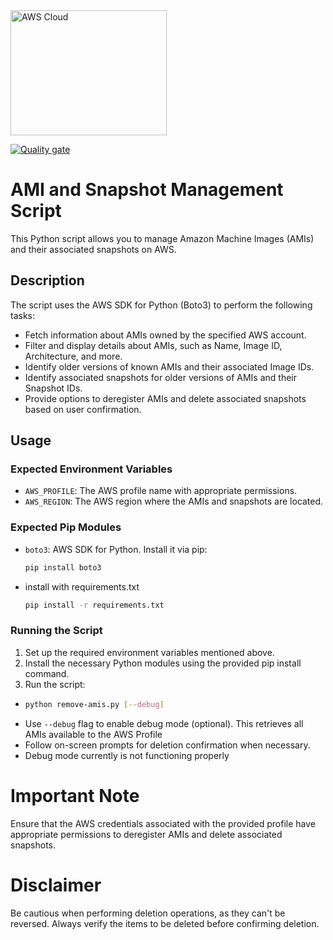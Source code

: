 <img src="https://media.licdn.com/dms/image/D5612AQERySmtAVp7kQ/article-cover_image-shrink_600_2000/0/1680275682788?e=2147483647&v=beta&t=E7UEu2xOneY6O7S5Ud09E2YglQa_d9ZZGhIoZOmp9aI" alt="AWS Cloud" width="250" height="200" />

[![Quality gate](https://q0pag5bxw8.loclx.io/api/project_badges/quality_gate?project=ka.jov_aws-ami-cleanup_f885e82f-ed7d-4fe6-b3a2-ff7bd4353142&token=sqb_0958f75c44691d25ac48a59d8ab71b7420854f67)](https://q0pag5bxw8.loclx.io/dashboard?id=ka.jov_aws-ami-cleanup_f885e82f-ed7d-4fe6-b3a2-ff7bd4353142)

# AMI and Snapshot Management Script 

This Python script allows you to manage Amazon Machine Images (AMIs) and their associated snapshots on AWS.

## Description

The script uses the AWS SDK for Python (Boto3) to perform the following tasks:
- Fetch information about AMIs owned by the specified AWS account.
- Filter and display details about AMIs, such as Name, Image ID, Architecture, and more.
- Identify older versions of known AMIs and their associated Image IDs.
- Identify associated snapshots for older versions of AMIs and their Snapshot IDs.
- Provide options to deregister AMIs and delete associated snapshots based on user confirmation.

## Usage

### Expected Environment Variables

- `AWS_PROFILE`: The AWS profile name with appropriate permissions.
- `AWS_REGION`: The AWS region where the AMIs and snapshots are located.

[//]: # (- `CLUSTER_NAME`: &#40;Optional&#41; Cluster name, if applicable.)

### Expected Pip Modules

- `boto3`: AWS SDK for Python. Install it via pip:
  ```bash
  pip install boto3
  ```
- install with requirements.txt
  ```bash
  pip install -r requirements.txt
  ```
  
### Running the Script
  1. Set up the required environment variables mentioned above.
  2. Install the necessary Python modules using the provided pip install command.
  3. Run the script:
- ```bash
  python remove-amis.py [--debug]
  ```
- Use `--debug` flag to enable debug mode (optional). This retrieves all AMIs available to the AWS Profile
- Follow on-screen prompts for deletion confirmation when necessary.
- Debug mode currently is not functioning properly

# Important Note
  Ensure that the AWS credentials associated with the provided profile have appropriate permissions to deregister AMIs and delete associated snapshots.

# Disclaimer
Be cautious when performing deletion operations, as they can't be reversed. Always verify the items to be deleted before confirming deletion.
